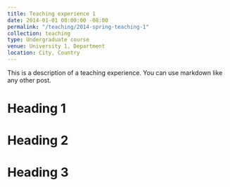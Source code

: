 ```yaml
---
title: Teaching experience 1
date: 2014-01-01 00:00:00 -08:00
permalink: "/teaching/2014-spring-teaching-1"
collection: teaching
type: Undergraduate course
venue: University 1, Department
location: City, Country
---
```


This is a description of a teaching experience. You can use markdown like any other post.

Heading 1
======

Heading 2
======

Heading 3
======